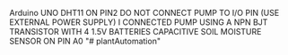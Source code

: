 Arduino UNO
DHT11 ON PIN2
DO NOT CONNECT PUMP TO I/O PIN (USE EXTERNAL POWER SUPPLY)
I CONNECTED PUMP USING A NPN BJT TRANSISTOR WITH 4 1.5V BATTERIES
CAPACITIVE SOIL MOISTURE SENSOR ON PIN A0
"# plantAutomation" 
